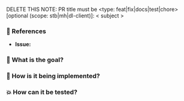 DELETE THIS NOTE: PR title must be <type: feat|fix|docs|test|chore>[optional (scope: stb|mh|dl-client)]: < subject >

### :pushpin: References

* **Issue:**

### :tophat: What is the goal?

### :memo: How is it being implemented?

### :boom: How can it be tested?
